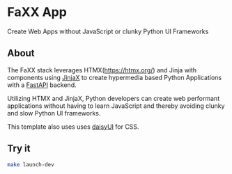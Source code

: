 # FaXX App

Create Web Apps without JavaScript or clunky Python UI Frameworks

## About
The FaXX stack leverages HTMX(https://htmx.org/) and Jinja with components using [JinjaX](https://jinjax.scaletti.dev/) to create hypermedia based Python Applications with a [FastAPI](https://fastapi.tiangolo.com/) backend.

Utilizing HTMX and JinjaX, Python developers can create web performant applications without having to learn JavaScript and thereby avoiding clunky and slow Python UI frameworks.

This template also uses uses [daisyUI](https://daisyui.com/components/swap/) for CSS.

## Try it
```bash
make launch-dev
```
